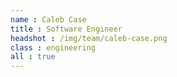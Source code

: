```yaml
---
name : Caleb Case
title : Software Engineer
headshot : /img/team/caleb-case.png
class : engineering
all : true
---
```

